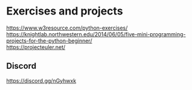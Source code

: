 # Exercises and projects  
https://www.w3resource.com/python-exercises/  
https://knightlab.northwestern.edu/2014/06/05/five-mini-programming-projects-for-the-python-beginner/  
https://projecteuler.net/  

## Discord
https://discord.gg/nGyhwxk
